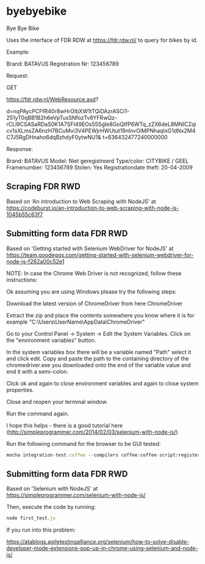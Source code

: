 # byebyebike
Bye Bye Bike

Uses the interface of FDR RDW at https://fdr.rdw.nl/ to query for bikes by id.

Example: 

Brand: BATAVUS
Registration Nr: 123456789

Request:

GET

https://fdr.rdw.nl/WebResource.axd?

d=nqPAycPCFfR40r8wHrOIbXW1tTQiDAzrASCi1-251yT0qBB1B2h6eVpTusSNfozTv8YFRwQz-rCLl9CSASaRDaS0K1A7SFI49EOs55SgIe8GoQtfP6WTq_zZX6deL8MNICZqicv1sXLmsZA6nzH7BCuMvi3V4PEWjrHWUtut19nInvOiMPNhaqIxG1dNx2M4C7J5RgDHnaho6dqBzhdyF0ytwNU1&
t=636432477240000000

Response:

Brand: BATAVUS
Model:	Niet geregistreerd
Type/color:	CITYBIKE / GEEL
Framenumber: 123456789
Stolen:	Yes
Registrationdate theft:	20-04-2009

## Scraping FDR RWD 

Based on 'An introduction to Web Scraping with NodeJS' at https://codeburst.io/an-introduction-to-web-scraping-with-node-js-1045b55c63f7


## Submitting form data FDR RWD

Based on 'Getting started with Selenium WebDriver for NodeJS' at https://team.goodeggs.com/getting-started-with-selenium-webdriver-for-node-js-f262a00c52e1 

NOTE: In case the Chrome Web Driver is not recognized, follow these instructions:

Ok assuming you are using Windows please try the following steps:

Download the latest version of ChromeDriver from here ChromeDriver

Extract the zip and place the contents somewhere you know where it is for example "C:\Users\UserName\AppData\ChromeDriver"

Go to your Control Panel -> System -> Edit the System Variables. Click on the "environment variables" button.

In the system variables box there will be a variable named "Path" select it and click edit. Copy and paste the path to the containing directory of the chromedriver.exe you downloaded onto the end of the variable value and end it with a semi-colon.

Click ok and again to close environment variables and again to close system properties.

Close and reopen your terminal window.

Run the command again.

I hope this helps - there is a good tutorial here (http://simpleprogrammer.com/2014/02/03/selenium-with-node-js/)

Run the following command for the browser to be GUI tested:

```javascript
mocha integration-test.coffee --compilers coffee:coffee-script/register
```


## Submitting form data FDR RWD

Based on 'Selenium with NodeJS' at https://simpleprogrammer.com/selenium-with-node-js/

Then, execute the code by running:

```javascript
node first_test.js
```

If you run into this problem:

https://atablogs.agiletestingalliance.org/selenium/how-to-solve-disable-developer-mode-extensions-pop-up-in-chrome-using-selenium-and-node-js/

